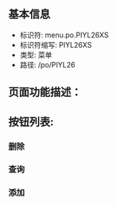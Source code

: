 
## 基本信息

- 标识符: menu.po.PIYL26XS
- 标识符缩写: PIYL26XS
- 类型: 菜单
- 路径: /po/PIYL26

## 页面功能描述：





## 按钮列表:


### 删除



### 查询



### 添加



